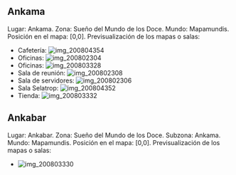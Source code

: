 ## Ankama
Lugar: Ankama.
Zona: Sueño del Mundo de los Doce.
Mundo: Mapamundis.
Posición en el mapa: [0,0].
Previsualización de los mapas o salas:
- Cafetería: ![img_200804354](https://media.discordapp.net/attachments/1115311447145193482/1115346337278468136/200804354.jpg)
- Oficinas: ![img_200802304](https://media.discordapp.net/attachments/1115311447145193482/1115346303019393034/200802304.jpg)
- Oficinas: ![img_200803328](https://media.discordapp.net/attachments/1115311447145193482/1115346309847720027/200803328.jpg)
- Sala de reunión: ![img_200802308](https://media.discordapp.net/attachments/1115311447145193482/1115346307809288292/200802308.jpg)
- Sala de servidores: ![img_200802306](https://media.discordapp.net/attachments/1115311447145193482/1115346304600657980/200802306.jpg)
- Sala Selatrop: ![img_200804352](https://media.discordapp.net/attachments/1115311447145193482/1115346316751548556/200804352.jpg)
- Tienda: ![img_200803332](https://media.discordapp.net/attachments/1115311447145193482/1115346313270272132/200803332.jpg)

## Ankabar
Lugar: Ankabar.
Zona: Sueño del Mundo de los Doce.
Subzona: Ankama.
Mundo: Mapamundis.
Posición en el mapa: [0,0].
Previsualización de los mapas o salas:
- ![img_200803330](https://media.discordapp.net/attachments/1115311447145193482/1115346311433166879/200803330.jpg)